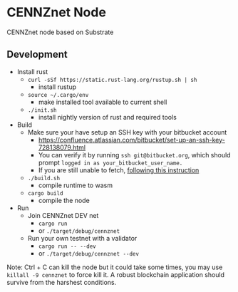 # CENNZnet Node

CENNZnet node based on Substrate

## Development

- Install rust
    - `curl -sSf https://static.rust-lang.org/rustup.sh | sh`
        - install rustup
    - `source ~/.cargo/env`
        - make installed tool available to current shell
    - `./init.sh`
        - install nightly version of rust and required tools
- Build
    - Make sure your have setup an SSH key with your bitbucket account
        - https://confluence.atlassian.com/bitbucket/set-up-an-ssh-key-728138079.html
        - You can verify it by running `ssh git@bitbucket.org`, which should prompt `logged in as your_bitbucket_user_name.`
        - If you are still unable to fetch, [following this instruction](https://github.com/rust-lang/cargo/issues/2078#issuecomment-434388584)
    - `./build.sh`
        - compile runtime to wasm
    - `cargo build`
        - compile the node
- Run
    - Join CENNZnet DEV net
        - `cargo run`
        - or `./target/debug/cennznet`
    - Run your own testnet with a validator
        - `cargo run -- --dev`
        - or `./target/debug/cennznet --dev`


Note: Ctrl + C can kill the node but it could take some times, you may use `killall -9 cennznet` to force kill it. A robust blockchain application should survive from the harshest conditions.